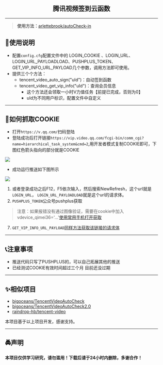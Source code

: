 <p align="center">
  <h2 align="center"><storng>腾讯视频签到云函数</storng></h2>
</p>

---



> **使用方法：**[arlettebrook/autoCheck-in](https://github.com/arlettebrook/autoCheck-in)



## 🥗使用说明
- 配置`config.cfg`配置文件中的  LOGIN_COOKIE 、LOGIN_URL、 LOGIN_URL_PAYLOADLOAD、PUSHPLUS_TOKEN、GET_VIP_INFO_URL_PAYLOAD几个参数，调用方法即可使用。
- 提供三个个方法：
  - tencent_video_auto_sign("uId")：自动签到函数
  - tencent_video_get_vip_info("uId")：查询会员信息
    - 这个方法还会领取一小时V力值任务【前提已完成，否则为0】
    - uId为不同用户标识，配置文件中自定义


---



## 🥯如何抓取COOKIE

- 打开`https://v.qq.com/`扫码登陆
- 登陆成功后打开链接`https://vip.video.qq.com/fcgi-bin/comm_cgi?name=hierarchical_task_system&cmd=2`,用开发者模式复制COOKIE即可，下图红色箭头指向的部分就是COOKIE

![](https://typora-1308603129.cos.ap-shanghai.myqcloud.com/typora/20220613193125.png)

- 成功运行推送如下图所示

![](https://typora-1308603129.cos.ap-shanghai.myqcloud.com/typora/20220613193904.png)

1. 或者登录成功之后F12，F5依次输入，然后搜索NewRefresh，这个url就是`LOGIN_URL`， `LOGIN_URL_PAYLOADLOAD`就是这个url的请求体。
2. `PUSHPLUS_TOKEN`公众号pushplus获取

> 注意：如果报错没有通过图像验证，需要在cookie中加入vdevice_qimei36='...'[使用常用手机打开获取](https://m.v.qq.com/schemerul)

7. `GET_VIP_INFO_URL_PAYLOAD`[同样方法获取该链接的请求体](https://vip.video.qq.com/rpc/trpc.query_vipinfo.vipinfo.QueryVipInfo/GetVipUserInfoH5)

---



## 📞注意事项

- 推送代码只写了PUSHPLUS的，可以自己拓展其他的推送
- 已经测试COOKIE有效时间超过三个月 目前还没过期

---



## ✨相似项目

- [bigoceans/TencentVideoAutoCheck](https://github.com/bigoceans/TencentVideoAutoCheck)
- [bigoceans/TencentVideoAutoCheck2.0](https://github.com/bigoceans/TencentVideoAutoCheck2.0)
- [raindrop-hb/tencent-video](https://github.com/raindrop-hb/tencent-video)

本项目基于以上项目开发，感谢支持。

---



## 🚔声明

**本项目仅供学习研究，请勿滥用！下载后请于24小时内删除，多谢合作！**

